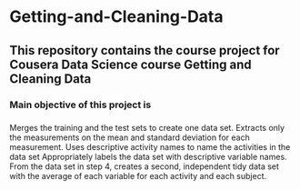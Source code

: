 # Getting-and-Cleaning-Data
## This repository contains the course project for Cousera Data Science course Getting and Cleaning Data 
### Main objective of this project is 
### 
Merges the training and the test sets to create one data set.
Extracts only the measurements on the mean and standard deviation for each measurement.
Uses descriptive activity names to name the activities in the data set
Appropriately labels the data set with descriptive variable names.
From the data set in step 4, creates a second, independent tidy data set with the average of each variable for each activity and each subject.
